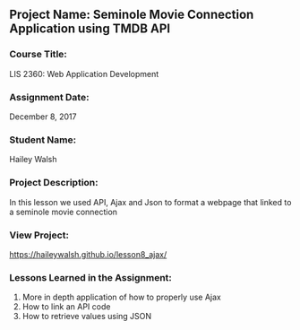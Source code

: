 ## Project Name:  Seminole Movie Connection Application using TMDB API

### Course Title:
LIS 2360:  Web Application Development

### Assignment Date:  
December 8, 2017

### Student Name:  
Hailey Walsh

### Project Description:
In this lesson we used API, Ajax and Json to format a webpage that linked to a seminole movie connection

### View Project:
https://haileywalsh.github.io/lesson8_ajax/

### Lessons Learned in the Assignment:
1. More in depth application of how to properly use Ajax
2. How to link an API code 
3. How to retrieve values using JSON
